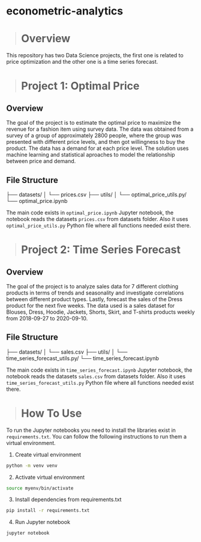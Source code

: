 # econometric-analytics

> # Overview
This repository has two Data Science projects, the first one is related to price optimization and the other one is a time series forecast.

> # Project 1: Optimal Price
## Overview
The goal of the project is to estimate the optimal price to maximize the revenue for a fashion item using survey data. The data was obtained from a survey of a group of approximately 2800 people, where the group was presented with different price levels, and then got willingness to buy the product. The data has a demand for at each price level. The solution uses machine learning and statistical aproaches to model the relationship between price and demand.
## File Structure  

├── datasets/
│   └── prices.csv
├── utils/
│   └── optimal_price_utils.py/
└── optimal_price.ipynb

The main code exists in `optimal_price.ipynb` Jupyter notebook, the notebook reads the datasets `prices.csv` from datasets folder. Also it uses `optimal_price_utils.py` Python file where all functions needed exist there.


> # Project 2: Time Series Forecast
## Overview
The goal of the project is to analyze sales data for 7 different clothing products in terms of trends and seasonality and investigate correlations between different product types. Lastly, forecast the sales of the Dress product for the next five weeks. The data used is a sales dataset for Blouses, Dress, Hoodie, Jackets, Shorts, Skirt, and T-shirts products weekly from 2018-09-27 to 2020-09-10.
## File Structure  

├── datasets/
│   └── sales.csv
├── utils/
│   └── time_series_forecast_utils.py/
└── time_series_forecast.ipynb

The main code exists in `time_series_forecast.ipynb` Jupyter notebook, the notebook reads the datasets `sales.csv` from datasets folder. Also it uses `time_series_forecast_utils.py` Python file where all functions needed exist there.

> # How To Use
To run the Jupyter notebooks you need to install the libraries exist in `requirements.txt`. You can follow the following instructions to run them a virtual environment.

1. Create virtual environment
```bash
python -m venv venv
```

2. Activate virtual environment 
```bash
source myenv/bin/activate
```
3. Install dependencies from requirements.txt
```bash
pip install -r requirements.txt
```
4. Run Jupyter notebook
```bash
jupyter notebook
```